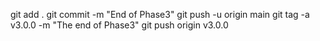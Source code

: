 git add .
git commit -m "End of Phase3"
git push -u origin main
git tag -a v3.0.0 -m "The end of Phase3"
git push origin v3.0.0